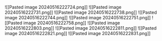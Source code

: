 ![[Pasted image 20240516222724.png]]
![[Pasted image 20240516222731.png]]
![[Pasted image 20240516222738.png]]
![[Pasted image 20240516222744.png]]
![[Pasted image 20240516222751.png]]
![[Pasted image 20240516222758.png]]
![[Pasted image 20240516222803.png]]
![[Pasted image 20240516222811.png]]
![[Pasted image 20240516222821.png]]
![[Pasted image 20240516222831.png]]
